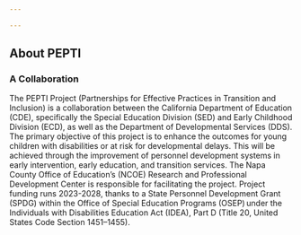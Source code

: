 ```yaml
---

---
```


## About PEPTI

### A Collaboration

The PEPTI Project (Partnerships for Effective Practices in Transition and Inclusion) is a collaboration between the California Department of Education (CDE), specifically the Special Education Division (SED) and Early Childhood Division (ECD), as well as the Department of Developmental Services (DDS). The primary objective of this project is to enhance the outcomes for young children with disabilities or at risk for developmental delays. This will be achieved through the improvement of personnel development systems in early intervention, early education, and transition services. The Napa County Office of Education’s (NCOE) Research and Professional Development Center is responsible for facilitating the project. Project funding runs 2023-2028, thanks to a State Personnel Development Grant (SPDG) within the Office of Special Education Programs (OSEP) under the Individuals with Disabilities Education Act (IDEA), Part D (Title 20, United States Code Section 1451–1455). 
